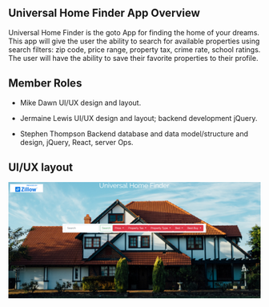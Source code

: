 ## Universal Home Finder App Overview
Universal Home Finder is the goto App for finding the home of your dreams.  This app will give the user the ability to search for available properties using search filters: zip code, price range, property tax, crime rate, school ratings.  The user will have the ability to save their favorite properties to their profile.

## Member Roles
- Mike Dawn
    UI/UX design and layout.

- Jermaine Lewis
    UI/UX design and layout; backend development jQuery.

- Stephen Thompson
    Backend database and data model/structure and design, jQuery, React, server Ops.

## UI/UX layout
<img src="./public/assets/images/ui_ux.png"/>